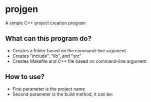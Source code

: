 # projgen
A simple C++ project creation program

## What can this program do?<br>
+ Creates a folder based on the command-line argument<br>
+ Creates "include", "lib", and "src"<br>
+ Creates Makefile and C++ file based on command-line argument<br>

## How to use?<br>
+ First parameter is the project name<br>
+ Second parameter is the build method, it can be:<br>
